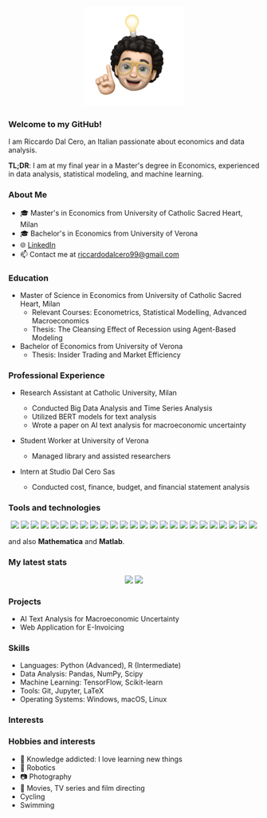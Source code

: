<p align="center">
    <img width="200" src="/sticker.PNG">
</p>

### Welcome to my GitHub!

I am Riccardo Dal Cero, an Italian passionate about economics and data analysis.

**TL;DR**: I am at my final year in a Master's degree in Economics, experienced in data analysis, statistical modeling, and machine learning.

### About Me

- 🎓 Master's in Economics from University of Catholic Sacred Heart, Milan
- 🎓 Bachelor's in Economics from University of Verona
- 🌐 [LinkedIn](https://www.linkedin.com/in/your-linkedin-profile/)
- 📫 Contact me at riccardodalcero99@gmail.com

### Education

- Master of Science in Economics from University of Catholic Sacred Heart, Milan
  - Relevant Courses: Econometrics, Statistical Modelling, Advanced Macroeconomics
  - Thesis: The Cleansing Effect of Recession using Agent-Based Modeling
- Bachelor of Economics from University of Verona
  - Thesis: Insider Trading and Market Efficiency

### Professional Experience

- Research Assistant at Catholic University, Milan
  - Conducted Big Data Analysis and Time Series Analysis
  - Utilized BERT models for text analysis
  - Wrote a paper on AI text analysis for macroeconomic uncertainty

- Student Worker at University of Verona
  - Managed library and assisted researchers

- Intern at Studio Dal Cero Sas
  - Conducted cost, finance, budget, and financial statement analysis


### Tools and technologies
<p align="center">
    <img src="https://img.shields.io/badge/adobe%20illustrator-%23FF9A00.svg?style=for-the-badge&logo=adobe%20illustrator&logoColor=white">
    <img src="https://img.shields.io/badge/Adobe%20Lightroom-31A8FF.svg?style=for-the-badge&logo=Adobe%20Lightroom&logoColor=white">
    <img src="https://img.shields.io/badge/c-%2300599C.svg?style=for-the-badge&logo=c&logoColor=white">
    <img src="https://img.shields.io/badge/c++-%2300599C.svg?style=for-the-badge&logo=c%2B%2B&logoColor=white">
    <img src="https://img.shields.io/badge/CMake-%23008FBA.svg?style=for-the-badge&logo=cmake&logoColor=white">
    <img src="https://img.shields.io/badge/docker-%230db7ed.svg?style=for-the-badge&logo=docker&logoColor=white">
    <img src="https://img.shields.io/badge/figma-%23F24E1E.svg?style=for-the-badge&logo=figma&logoColor=white">
    <img src="https://img.shields.io/badge/git-%23F05033.svg?style=for-the-badge&logo=git&logoColor=white">
    <img src="https://img.shields.io/badge/jupyter-%23FA0F00.svg?style=for-the-badge&logo=jupyter&logoColor=white">
    <img src="https://img.shields.io/badge/latex-%23008080.svg?style=for-the-badge&logo=latex&logoColor=white">
    <img src="https://img.shields.io/badge/Linux-FCC624?style=for-the-badge&logo=linux&logoColor=black">
    <img src="https://img.shields.io/badge/mac%20os-000000?style=for-the-badge&logo=macos&logoColor=F0F0F0">
    <img src="https://img.shields.io/badge/markdown-%23000000.svg?style=for-the-badge&logo=markdown&logoColor=white">
    <img src="https://img.shields.io/badge/numpy-%23013243.svg?style=for-the-badge&logo=numpy&logoColor=white">
    <img src="https://img.shields.io/badge/opencv-%23white.svg?style=for-the-badge&logo=opencv&logoColor=white">
    <img src="https://img.shields.io/badge/pandas-%23150458.svg?style=for-the-badge&logo=pandas&logoColor=white">
    <img src="https://img.shields.io/badge/pihole-%2396060C.svg?style=for-the-badge&logo=pi-hole&logoColor=white">
    <img src="https://img.shields.io/badge/python-3670A0?style=for-the-badge&logo=python&logoColor=ffdd54">
    <img src="https://img.shields.io/badge/PyTorch-%23EE4C2C.svg?style=for-the-badge&logo=PyTorch&logoColor=white">
    <img src="https://img.shields.io/badge/ros-%230A0FF9.svg?style=for-the-badge&logo=ros&logoColor=white">
    <img src="https://img.shields.io/badge/scikit--learn-%23F7931E.svg?style=for-the-badge&logo=scikit-learn&logoColor=white">
    <img src="https://img.shields.io/badge/SciPy-%230C55A5.svg?style=for-the-badge&logo=scipy&logoColor=%white">
    <img src="https://img.shields.io/badge/TensorFlow-%23FF6F00.svg?style=for-the-badge&logo=TensorFlow&logoColor=white">
    <img src="https://img.shields.io/badge/Visual%20Studio%20Code-0078d7.svg?style=for-the-badge&logo=visual-studio-code&logoColor=white">
    <img src="https://img.shields.io/badge/Windows-0078D6?style=for-the-badge&logo=windows&logoColor=white">
</p>

and also **Mathematica** and **Matlab**.

### My latest stats
<p align="center">
    <img src="https://github-readme-stats.vercel.app/api/top-langs/?username=oselin&layout=compact" height="150">
    <img src="https://github-readme-stats.vercel.app/api?username=oselin" height="150">
</p>


### Projects

- AI Text Analysis for Macroeconomic Uncertainty
- Web Application for E-Invoicing

### Skills

- Languages: Python (Advanced), R (Intermediate)
- Data Analysis: Pandas, NumPy, Scipy
- Machine Learning: TensorFlow, Scikit-learn
- Tools: Git, Jupyter, LaTeX
- Operating Systems: Windows, macOS, Linux

### Interests

### Hobbies and interests
-   🧠 Knowledge addicted: I love learning new things
-   🤖 Robotics
-   📷 Photography
-   🎥 Movies, TV series and film directing
-    Cycling 
-    Swimming

